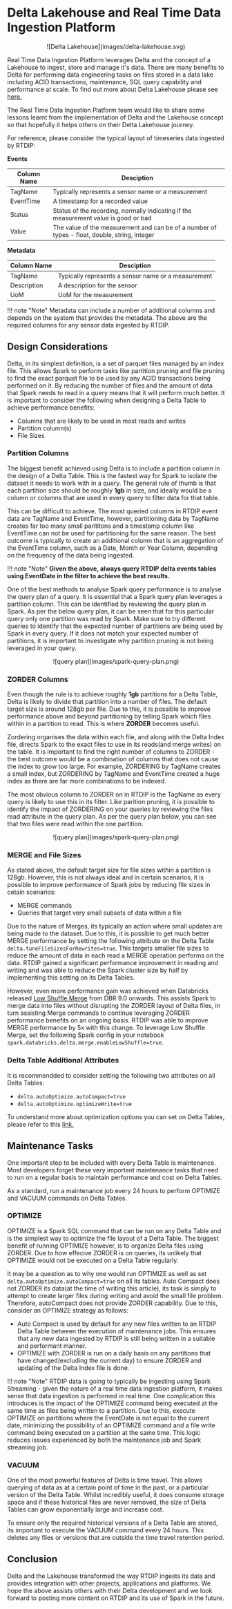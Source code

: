 # Delta Lakehouse and Real Time Data Ingestion Platform

<center> ![Delta Lakehouse](images/delta-lakehouse.svg) </center>

Real Time Data Ingestion Platform leverages Delta and the concept of a Lakehouse to ingest, store and manage it's data. There are many benefits to Delta for performing data engineering tasks on files stored in a data lake including ACID transactions, maintenance, SQL query capability and performance at scale. To find out more about Delta Lakehouse please see [here.](https://databricks.com/product/data-lakehouse)

The Real Time Data Ingestion Platform team would like to share some lessons learnt from the implementation of Delta and the Lakehouse concept so that hopefully it helps others on their Delta Lakehouse journey.

For reference, please consider the typical layout of timeseries data ingested by RTDIP:

**Events**

| Column Name | Desciption |
|-------------|------------|
| TagName | Typically represents a sensor name or a measurement |
| EventTime | A timestamp for a recorded value |
| Status | Status of the recording, normally indicating if the measurement value is good or bad |
| Value | The value of the measurement and can be of a number of types - float, double, string, integer |

**Metadata**

| Column Name | Desciption |
|-------------|------------|
| TagName | Typically represents a sensor name or a measurement |
| Description | A description for the sensor |
| UoM | UoM for the measurement |

!!! note "Note"
    Metadata can include a number of additional columns and depends on the system that provides the metadata. The above are the required columns for any sensor data ingested by RTDIP.

## Design Considerations

Delta, in its simplest definition, is a set of parquet files managed by an index file. This allows Spark to perform tasks like partition pruning and file pruning to find the exact parquet file to be used by any ACID transactions being performed on it. By reducing the number of files and the amount of data that Spark needs to read in a query means that it will perform much better. It is important to consider the following when designing a Delta Table to achieve performance benefits:

- Columns that are likely to be used in most reads and writes
- Partition column(s)
- File Sizes

### Partition Columns

The biggest benefit achieved using Delta is to include a partition column in the design of a Delta Table. This is the fastest way for Spark to isolate the dataset it needs to work with in a query. The general rule of thumb is that each partition size should be roughly **1gb** in size, and ideally would be a column or columns that are used in every query to filter data for that table.

This can be difficult to achieve. The most queried columns in RTDIP event data are TagName and EventTime, however, partitioning data by TagName creates far too many small parititons and a timestamp column like EventTime can not be used for partitioning for the same reason. The best outcome is typically to create an additional column that is an aggregation of the EventTime column, such as a Date, Month or Year Column, depending on the frequency of the data being ingested. 

!!! note "Note"
    **Given the above, always query RTDIP delta events tables using EventDate in the filter to achieve the best results.**

One of the best methods to analyse Spark query performance is to analyse the query plan of a query. It is essential that a Spark query plan leverages a partition column. This can be identified by reviewing the query plan in Spark. As per the below query plan, it can be seen that for this particular query only one partition was read by Spark. Make sure to try different queries to identify that the expected number of partitions are being used by Spark in every query. If it does not match your expected number of partitions, it is important to investigate why partition pruning is not being leveraged in your query. 

<center> ![query plan](images/spark-query-plan.png) </center>

### ZORDER Columns

Even though the rule is to achieve roughly **1gb** partitions for a Delta Table, Delta is likely to divide that partition into a number of files. The default target size is around 128gb per file. Due to this, it is possible to improve performance above and beyond partitioning by telling Spark which files within in a partition to read. This is where **ZORDER** becomes useful. 

Zordering organises the data within each file, and along with the Delta Index file, directs Spark to the exact files to use in its reads(and merge writes) on the table. It is important to find the right number of columns to ZORDER - the best outcome would be a combination of columns that does not cause the index to grow too large. For example, ZORDERING by TagName creates a small index, but ZORDERING by TagName and EventTime created a huge index as there are far more combinations to be indexed.

The most obvious column to ZORDER on in RTDIP is the TagName as every query is likely to use this in its filter. Like parition pruning, it is possible to identify the impact of ZORDERING on your queries by reviewing the files read attribute in the query plan. As per the query plan below, you can see that two files were read within the one partition.

<center> ![query plan](images/spark-query-plan.png) </center>

### MERGE and File Sizes

As stated above, the default target size for file sizes within a partition is 128gb. However, this is not always ideal and in certain scenarios, it is possible to improve performance of Spark jobs by reducing file sizes in cetain scenarios:
- MERGE commands
- Queries that target very small subsets of data within a file

Due to the nature of Merges, its typically an action where small updates are being made to the dataset. Due to this, it is possible to get much better MERGE performance by setting the following attribute on the Delta Table `delta.tuneFileSizesForRewrites=true`. This targets smaller file sizes to reduce the amount of data in each read a MERGE operation performs on the data. RTDIP gained a significant performance improvement in reading and writing and was able to reduce the Spark cluster size by half by implementing this setting on its Delta Tables.

However, even more performance gain was achieved when Databricks released [Low Shuffle Merge](https://databricks.com/blog/2021/09/08/announcing-public-preview-of-low-shuffle-merge.html) from DBR 9.0 onwards. This assists Spark to merge data into files without disrupting the ZORDER layout of Delta files, in turn assisting Merge commands to continue leveraging ZORDER performance benefits on an ongoing basis. RTDIP was able to improve MERGE performance by 5x with this change. To leverage Low Shuffle Merge, set the following Spark config in your notebook `spark.databricks.delta.merge.enableLowShuffle=true`.

### Delta Table Additional Attributes

It is recommendded to consider setting the following two attributes on all Delta Tables:

- `delta.autoOptimize.autoCompact=true`
- `delta.autoOptimize.optimizeWrite=true`

To understand more about optimization options you can set on Delta Tables, please refer to this [link.](https://docs.databricks.com/delta/optimizations/file-mgmt.html)

## Maintenance Tasks

One important step to be included with every Delta Table is maintenance. Most developers forget these very important maintenance tasks that need to run on a regular basis to maintain performance and cost on Delta Tables.

As a standard, run a maintenance job every 24 hours to perform OPTIMIZE and VACUUM commands on Delta Tables.

### OPTIMIZE

OPTIMIZE is a Spark SQL command that can be run on any Delta Table and is the simplest way to optimize the file layout of a Delta Table. The biggest benefit of running OPTIMIZE however, is to organize Delta files using ZORDER. Due to how effecive ZORDER is on queries, its unlikely that OPTIMIZE would not be executed on a Delta Table regularly.

It may be a question as to why one would run OPTIMIZE as well as set `delta.autoOptimize.autoCompact=true` on all its tables. Auto Compact does not ZORDER its data(at the time of writing this article), its task is simply to attempt to create larger files during writing and avoid the small file problem. Therefore, autoCompact does not provide ZORDER capability. Due to this, consider an OPTIMIZE strategy as follows:
- Auto Compact is used by default for any new files written to an RTDIP Delta Table between the execution of maintenance jobs. This ensures that any new data ingested by RTDIP is still being written in a suitable and performant manner.
- OPTIMIZE with ZORDER is run on a daily basis on any partitions that have changed(excluding the current day) to ensure ZORDER and updating of the Delta Index file is done. 

!!! note "Note"
    RTDIP data is going to typically be ingesting using Spark Streaming - given the nature of a real time data ingestion platform, it makes sense that data ingestion is performed in real time. One complication this introduces is the impact of the OPTIMIZE command being executed at the same time as files being written to a partition. Due to this, execute OPTIMIZE on partitions where the EventDate is not equal to the current date, minimizing the possibility of an OPTIMIZE command and a file write command being executed on a partition at the same time. This logic reduces issues experienced by both the maintenance job and Spark streaming job.

### VACUUM

One of the most powerful features of Delta is time travel. This allows querying of data as at a certain point of time in the past, or a particular version of the Delta Table. Whilst incredibly useful, it does consume storage space and if these historical files are never removed, the size of Delta Tables can grow exponentially large and increase cost.

To ensure only the required historical versions of a Delta Table are stored, its important to execute the VACUUM command every 24 hours. This deletes any files or versions that are outside the time travel retention period.

## Conclusion

Delta and the Lakehouse transformed the way RTDIP ingests its data and provides integration with other projects, applications and platforms. We hope the above assists others with their Delta development and we look forward to posting more content on RTDIP and its use of Spark in the future.